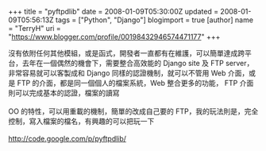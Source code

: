 +++
title = "pyftpdlib"
date = 2008-01-09T05:30:00Z
updated = 2008-01-09T05:56:13Z
tags = ["Python", "Django"]
blogimport = true 
[author]
	name = "TerryH"
	uri = "https://www.blogger.com/profile/00198432946574471177"
+++

沒有依附任何其他模組，或是函式，開發者一直都有在維護，可以簡單達成跨平台，去年在一個偶然的機會下，需要整合高效能的 Django site 及 FTP server，非常容易就可以客製成和 Django 同樣的認證機制，就可以不管用 Web 介面，或是 FTP 的介面，都是同一個個人的檔案系統，Web 整合更多的功能， FTP 介面則可以完成基本的認證，檔案的讀寫<br /><br />OO 的特性，可以用重載的機制，簡單的改成自己要的 FTP，我的玩法則是，完全控制，寫入檔案的檔名，有興趣的可以把玩一下<br /><a href="http://code.google.com/p/pyftpdlib/"><br />http://code.google.com/p/pyftpdlib/</a>
